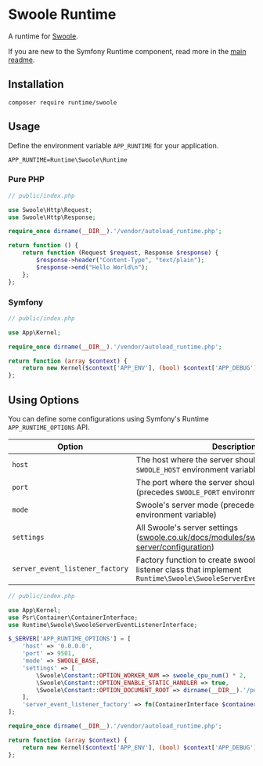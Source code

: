 # Swoole Runtime

A runtime for [Swoole](https://www.swoole.co.uk/).

If you are new to the Symfony Runtime component, read more in the [main readme](https://github.com/php-runtime/runtime).

## Installation

```
composer require runtime/swoole
```

## Usage

Define the environment variable `APP_RUNTIME` for your application.

```
APP_RUNTIME=Runtime\Swoole\Runtime
```

### Pure PHP

```php
// public/index.php

use Swoole\Http\Request;
use Swoole\Http\Response;

require_once dirname(__DIR__).'/vendor/autoload_runtime.php';

return function () {
    return function (Request $request, Response $response) {
        $response->header("Content-Type", "text/plain");
        $response->end("Hello World\n");
    };
};
```

### Symfony

```php
// public/index.php

use App\Kernel;

require_once dirname(__DIR__).'/vendor/autoload_runtime.php';

return function (array $context) {
    return new Kernel($context['APP_ENV'], (bool) $context['APP_DEBUG']);
};
```

## Using Options

You can define some configurations using Symfony's Runtime `APP_RUNTIME_OPTIONS` API.

| Option | Description                                                                                                                                               | Default |
| --- |-----------------------------------------------------------------------------------------------------------------------------------------------------------| --- |
| `host` | The host where the server should binds to (precedes `SWOOLE_HOST` environment variable)                                                                   | `127.0.0.1` |
| `port` | The port where the server should be listing (precedes `SWOOLE_PORT` environment variable)                                                                 | `8000` |
| `mode` | Swoole's server mode (precedes `SWOOLE_MODE` environment variable)                                                                                        | `SWOOLE_PROCESS` |
| `settings` | All Swoole's server settings ([swoole.co.uk/docs/modules/swoole-server/configuration](https://www.swoole.co.uk/docs/modules/swoole-server/configuration)) | `[]` |
| `server_event_listener_factory` | Factory function to create swoole server event listener class that implement `Runtime\Swoole\SwooleServerEventListenerInterface`                                                                             | `null` |

```php
// public/index.php

use App\Kernel;
use Psr\Container\ContainerInterface;
use Runtime\Swoole\SwooleServerEventListenerInterface;

$_SERVER['APP_RUNTIME_OPTIONS'] = [
    'host' => '0.0.0.0',
    'port' => 9501,
    'mode' => SWOOLE_BASE,
    'settings' => [
        \Swoole\Constant::OPTION_WORKER_NUM => swoole_cpu_num() * 2,
        \Swoole\Constant::OPTION_ENABLE_STATIC_HANDLER => true,
        \Swoole\Constant::OPTION_DOCUMENT_ROOT => dirname(__DIR__).'/public'
    ],
    'server_event_listener_factory' => fn(ContainerInterface $container) => $container->get(SwooleServerEventListenerInterface::class)
];

require_once dirname(__DIR__).'/vendor/autoload_runtime.php';

return function (array $context) {
    return new Kernel($context['APP_ENV'], (bool) $context['APP_DEBUG']);
};
```
